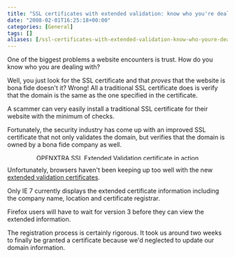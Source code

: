 ```yaml
---
title: "SSL certificates with extended validation: know who you're dealing with"
date: "2008-02-01T16:25:18+00:00"
categories: [General]
tags: []
aliases: [/ssl-certificates-with-extended-validation-know-who-youre-dealing-with/]
---
```


One of the biggest problems a website encounters is trust. How do you know who you are dealing with?

Well, you just look for the SSL certificate and that <em>proves</em> that the website is bona fide doesn't it? Wrong! All a traditional SSL certificate does is verify that the domain is the same as the one specified in the certificate.

A scammer can very easily install a traditional SSL certificate for their website with the minimum of checks.

Fortunately, the security industry has come up with an improved SSL certificate that not only validates the domain, but verifies that the domain is owned by a bona fide company as well.
<p align="center"><a href="/images/uploads/2008/02/sslevlg.JPG"><img src="/images/uploads/2008/02/sslev-small.jpg" alt="OPENXTRA SSL Extended Validation certificate in action" border="0" height="13" width="450" /></a></p>
Unfortunately, browsers haven't been keeping up too well with the new <a href="http://en.wikipedia.org/wiki/Extended_Validation_Certificate">extended validation certificates</a>.

Only IE 7 currently displays the extended certificate information including the company name, location and certificate registrar.

Firefox users will have to wait for version 3 before they can view the extended information.

The registration process is certainly rigorous. It took us around two weeks to finally be granted a certificate because we'd neglected to update our domain information.
